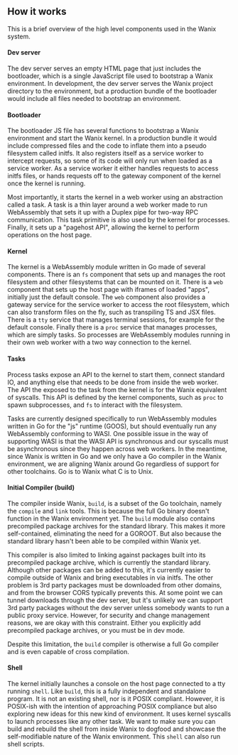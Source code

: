 ## How it works

This is a brief overview of the high level components used in the Wanix system.

#### Dev server

The dev server serves an empty HTML page that just includes the bootloader, which is a single JavaScript file used to bootstrap a Wanix environment. In development, the dev server serves the Wanix project directory to the environment, but a production bundle of the bootloader would include all files needed to bootstrap an environment.

#### Bootloader

The bootloader JS file has several functions to bootstrap a Wanix environment and start the Wanix kernel. In a production bundle it would include compressed files and the code to inflate them into a pseudo filesystem called initfs. It also registers itself as a service worker to intercept requests, so some of its code will only run when loaded as a service worker. As a service worker it either handles requests to access initfs files, or hands requests off to the gateway component of the kernel once the kernel is running.

Most importantly, it starts the kernel in a web worker using an abstraction called a task. A task is a thin layer around a web worker made to run WebAssembly that sets it up with a Duplex pipe for two-way RPC communication. This task primitive is also used by the kernel for processes. Finally, it sets up a "pagehost API", allowing the kernel to perform operations on the host page.

#### Kernel

The kernel is a WebAssembly module written in Go made of several components. There is an `fs` component that sets up and manages the root filesystem and other filesystems that can be mounted on it. There is a `web` component that sets up the host page with iframes of loaded "apps", initially just the default console. The `web` component also provides a gateway service for the service worker to access the root filesystem, which can also transform files on the fly, such as transpiling TS and JSX files. There is a `tty` service that manages terminal sessions, for example for the default console. Finally there is a `proc` service that manages processes, which are simply tasks. So processes are WebAssembly modules running in their own web worker with a two way connection to the kernel.

#### Tasks

Process tasks expose an API to the kernel to start them, connect standard IO, and anything else that needs to be done from inside the web worker. The API the exposed to the task from the kernel is for the Wanix equivalent of syscalls. This API is defined by the kernel components, such as `proc` to spawn subprocesses, and `fs` to interact with the filesystem.

Tasks are currently designed specifically to run WebAssembly modules written in Go for the "js" runtime (GOOS), but should eventually run any WebAssembly conforming to WASI. One possible issue in the way of supporting WASI is that the WASI API is synchronous and our syscalls must be asynchronous since they happen across web workers. In the meantime, since Wanix is written in Go and we only have a Go compiler in the Wanix environment, we are aligning Wanix around Go regardless of support for other toolchains. Go is to Wanix what C is to Unix.

#### Initial Compiler (build)

The compiler inside Wanix, `build`, is a subset of the Go toolchain, namely the `compile` and `link` tools. This is because the full Go binary doesn't function in the Wanix environment yet. The `build` module also contains precompiled package archives for the standard library. This makes it more self-contained, eliminating the need for a GOROOT. But also because the standard library hasn't been able to be compiled within Wanix yet.

This compiler is also limited to linking against packages built into its precompiled package archive, which is currently the standard library. Although other packages can be added to this, it's currently easier to compile outside of Wanix and bring executables in via initfs. The other problem is 3rd party packages must be downloaded from other domains, and from the browser CORS typically prevents this. At some point we can tunnel downloads through the dev server, but it's unlikely we can support 3rd party packages without the dev server unless somebody wants to run a public proxy service. However, for security and change management reasons, we are okay with this constraint. Either you explicitly add precompiled package archives, or you must be in dev mode.

Despite this limitation, the `build` compiler is otherwise a full Go compiler and is even capable of cross compilation.

#### Shell

The kernel initially launches a console on the host page connected to a tty running `shell`. Like `build`, this is a fully independent and standalone program. It is not an existing shell, nor is it POSIX compliant. However, it is POSIX-ish with the intention of approaching POSIX compliance but also exploring new ideas for this new kind of environment. It uses kernel syscalls to launch processes like any other task. We want to make sure you can build and rebuild the shell from inside Wanix to dogfood and showcase the self-modifiable nature of the Wanix environment. This `shell` can also run shell scripts.
